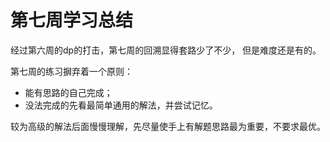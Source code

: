 # 第七周学习总结

经过第六周的dp的打击，第七周的回溯显得套路少了不少，
但是难度还是有的。

第七周的练习摒弃着一个原则：
- 能有思路的自己完成；
- 没法完成的先看最简单通用的解法，并尝试记忆。

较为高级的解法后面慢慢理解，先尽量使手上有解题思路最为重要，不要求最优。
